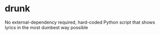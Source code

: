 # drunk
No external-dependency required, hard-coded Python script that shows lyrics in the most dumbest way possible
